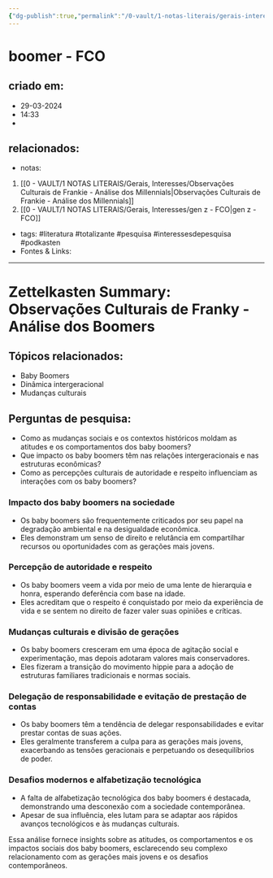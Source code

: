 ```yaml
---
{"dg-publish":true,"permalink":"/0-vault/1-notas-literais/gerais-interesses/observacoes-culturais-de-franky-analise-dos-boomers/","tags":["literatura","totalizante","pesquisa","interessesdepesquisa","podkasten"],"dgHomeLink":true,"dgShowLocalGraph":true,"dgShowFileTree":true,"dgEnableSearch":true}
---
```


# boomer - FCO

## criado em: 
- 29-03-2024
- 14:33
- 
## relacionados:
- notas:
1. [[0 - VAULT/1 NOTAS LITERAIS/Gerais, Interesses/Observações Culturais de Frankie - Análise dos Millennials\|Observações Culturais de Frankie - Análise dos Millennials]]
2. [[0 - VAULT/1 NOTAS LITERAIS/Gerais, Interesses/gen z - FCO\|gen z - FCO]]
- tags:  #literatura #totalizante #pesquisa #interessesdepesquisa #podkasten 
- Fontes & Links: 
---

# Zettelkasten Summary: Observações Culturais de Franky - Análise dos Boomers

## Tópicos relacionados:
- Baby Boomers
- Dinâmica intergeracional
- Mudanças culturais

## Perguntas de pesquisa:
- Como as mudanças sociais e os contextos históricos moldam as atitudes e os comportamentos dos baby boomers?
- Que impacto os baby boomers têm nas relações intergeracionais e nas estruturas econômicas?
- Como as percepções culturais de autoridade e respeito influenciam as interações com os baby boomers?

### Impacto dos baby boomers na sociedade
- Os baby boomers são frequentemente criticados por seu papel na degradação ambiental e na desigualdade econômica.
- Eles demonstram um senso de direito e relutância em compartilhar recursos ou oportunidades com as gerações mais jovens.

### Percepção de autoridade e respeito
- Os baby boomers veem a vida por meio de uma lente de hierarquia e honra, esperando deferência com base na idade.
- Eles acreditam que o respeito é conquistado por meio da experiência de vida e se sentem no direito de fazer valer suas opiniões e críticas.

### Mudanças culturais e divisão de gerações
- Os baby boomers cresceram em uma época de agitação social e experimentação, mas depois adotaram valores mais conservadores.
- Eles fizeram a transição do movimento hippie para a adoção de estruturas familiares tradicionais e normas sociais.

### Delegação de responsabilidade e evitação de prestação de contas
- Os baby boomers têm a tendência de delegar responsabilidades e evitar prestar contas de suas ações.
- Eles geralmente transferem a culpa para as gerações mais jovens, exacerbando as tensões geracionais e perpetuando os desequilíbrios de poder.

### Desafios modernos e alfabetização tecnológica
- A falta de alfabetização tecnológica dos baby boomers é destacada, demonstrando uma desconexão com a sociedade contemporânea.
- Apesar de sua influência, eles lutam para se adaptar aos rápidos avanços tecnológicos e às mudanças culturais.

Essa análise fornece insights sobre as atitudes, os comportamentos e os impactos sociais dos baby boomers, esclarecendo seu complexo relacionamento com as gerações mais jovens e os desafios contemporâneos.